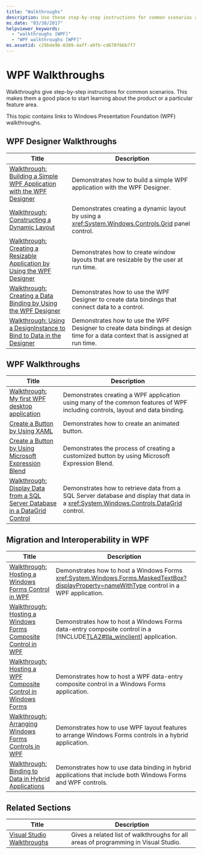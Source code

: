 ```yaml
---
title: "Walkthroughs"
description: Use these step-by-step instructions for common scenarios about the WPF product or a particular feature area.
ms.date: "03/30/2017"
helpviewer_keywords:
  - "walkthroughs [WPF]"
  - "WPF walkthroughs [WPF]"
ms.assetid: c29bde96-0389-4aff-a9fb-cd678f66b7f7
---
```

# WPF Walkthroughs
Walkthroughs give step-by-step instructions for common scenarios. This makes them a good place to start learning about the product or a particular feature area.

 This topic contains links to Windows Presentation Foundation (WPF) walkthroughs.

## WPF Designer Walkthroughs

|Title|Description|
|-----------|-----------------|
|[Walkthrough: Building a Simple WPF Application with the WPF Designer](https://docs.microsoft.com/previous-versions/visualstudio/visual-studio-2010/bb546972(v=vs.100))|Demonstrates how to build a simple WPF application with the WPF Designer.|
|[Walkthrough: Constructing a Dynamic Layout](https://docs.microsoft.com/previous-versions/visualstudio/visual-studio-2010/bb514519(v=vs.100))|Demonstrates creating a dynamic layout by using a <xref:System.Windows.Controls.Grid> panel control.|
|[Walkthrough: Creating a Resizable Application by Using the WPF Designer](https://docs.microsoft.com/previous-versions/visualstudio/visual-studio-2010/bb546954(v=vs.100))|Demonstrates how to create window layouts that are resizable by the user at run time.|
|[Walkthrough: Creating a Data Binding by Using the WPF Designer](https://docs.microsoft.com/previous-versions/visualstudio/visual-studio-2010/dd434207(v=vs.100))|Demonstrates how to use the WPF Designer to create data bindings that connect data to a control.|
|[Walkthrough: Using a DesignInstance to Bind to Data in the Designer](https://docs.microsoft.com/previous-versions/visualstudio/visual-studio-2010/dd490796(v=vs.100))|Demonstrates how to use the WPF Designer to create data bindings at design time for a data context that is assigned at run time.|

## WPF Walkthroughs

|Title|Description|
|-----------|-----------------|
|[Walkthrough: My first WPF desktop application](walkthrough-my-first-wpf-desktop-application.md)|Demonstrates creating a WPF application using many of the common features of WPF including controls, layout and data binding.|
|[Create a Button by Using XAML](../controls/walkthrough-create-a-button-by-using-xaml.md)|Demonstrates how to create an animated button.|
|[Create a Button by Using Microsoft Expression Blend](../controls/walkthrough-create-a-button-by-using-microsoft-expression-blend.md)|Demonstrates the process of creating a customized button by using Microsoft Expression Blend.|
|[Walkthrough: Display Data from a SQL Server Database in a DataGrid Control](../controls/walkthrough-display-data-from-a-sql-server-database-in-a-datagrid-control.md)|Demonstrates how to retrieve data from a SQL Server database and display that data in a <xref:System.Windows.Controls.DataGrid> control.|

## Migration and Interoperability in WPF

|Title|Description|
|-----------|-----------------|
|[Walkthrough: Hosting a Windows Forms Control in WPF](../advanced/walkthrough-hosting-a-windows-forms-control-in-wpf.md)|Demonstrates how to host a Windows Forms <xref:System.Windows.Forms.MaskedTextBox?displayProperty=nameWithType> control in a WPF application.|
|[Walkthrough: Hosting a Windows Forms Composite Control in WPF](../advanced/walkthrough-hosting-a-windows-forms-composite-control-in-wpf.md)|Demonstrates how to host a Windows Forms data-entry composite control in a [!INCLUDE[TLA2#tla_winclient](../../../includes/tla2sharptla-winclient-md.md)] application.|
|[Walkthrough: Hosting a WPF Composite Control in Windows Forms](../advanced/walkthrough-hosting-a-wpf-composite-control-in-windows-forms.md)|Demonstrates how to host a WPF data-entry composite control in a Windows Forms application.|
|[Walkthrough: Arranging Windows Forms Controls in WPF](../advanced/walkthrough-arranging-windows-forms-controls-in-wpf.md)|Demonstrates how to use WPF layout features to arrange Windows Forms controls in a hybrid application.|
|[Walkthrough: Binding to Data in Hybrid Applications](../advanced/walkthrough-binding-to-data-in-hybrid-applications.md)|Demonstrates how to use data binding in hybrid applications that include both Windows Forms and WPF controls.|

## Related Sections

|Title|Description|
|-----------|-----------------|
|[Visual Studio Walkthroughs](https://docs.microsoft.com/previous-versions/visualstudio/visual-studio-2010/szatc41e(v=vs.100))|Gives a related list of walkthroughs for all areas of programming in Visual Studio.|
